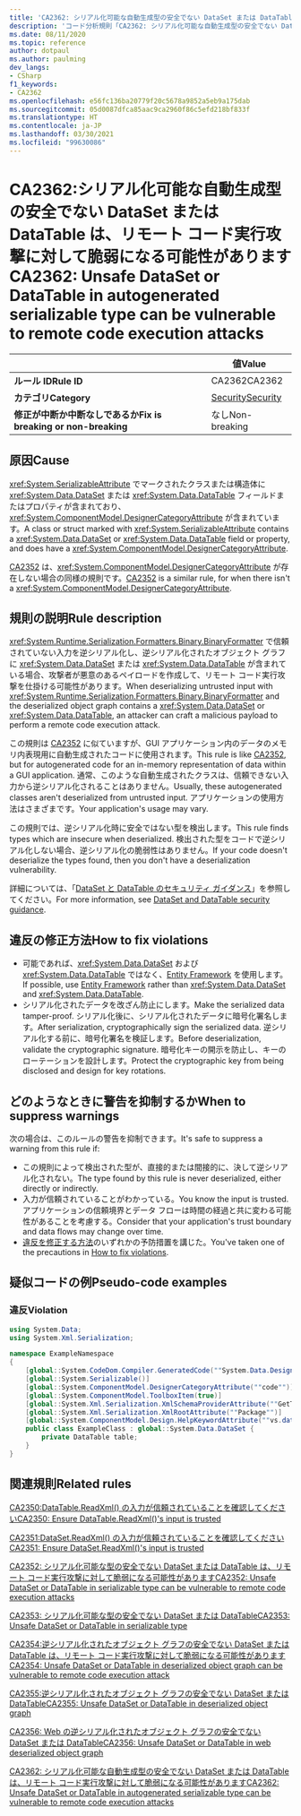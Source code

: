```yaml
---
title: 'CA2362: シリアル化可能な自動生成型の安全でない DataSet または DataTable は、リモート コード実行攻撃に対して脆弱になる可能性があります (コード分析)'
description: 'コード分析規則「CA2362: シリアル化可能な自動生成型の安全でない DataSet または DataTable は、リモート コード実行攻撃に対して脆弱になる可能性があります」について説明します'
ms.date: 08/11/2020
ms.topic: reference
author: dotpaul
ms.author: paulming
dev_langs:
- CSharp
f1_keywords:
- CA2362
ms.openlocfilehash: e56fc136ba20779f20c5678a9852a5eb9a175dab
ms.sourcegitcommit: 05d0087dfca85aac9ca2960f86c5efd218bf833f
ms.translationtype: HT
ms.contentlocale: ja-JP
ms.lasthandoff: 03/30/2021
ms.locfileid: "99630086"
---
```

# <a name="ca2362-unsafe-dataset-or-datatable-in-autogenerated-serializable-type-can-be-vulnerable-to-remote-code-execution-attacks"></a><span data-ttu-id="4b35a-103">CA2362:シリアル化可能な自動生成型の安全でない DataSet または DataTable は、リモート コード実行攻撃に対して脆弱になる可能性があります</span><span class="sxs-lookup"><span data-stu-id="4b35a-103">CA2362: Unsafe DataSet or DataTable in autogenerated serializable type can be vulnerable to remote code execution attacks</span></span>

| | <span data-ttu-id="4b35a-104">値</span><span class="sxs-lookup"><span data-stu-id="4b35a-104">Value</span></span> |
|-|-|
| <span data-ttu-id="4b35a-105">**ルール ID**</span><span class="sxs-lookup"><span data-stu-id="4b35a-105">**Rule ID**</span></span> |<span data-ttu-id="4b35a-106">CA2362</span><span class="sxs-lookup"><span data-stu-id="4b35a-106">CA2362</span></span>|
| <span data-ttu-id="4b35a-107">**カテゴリ**</span><span class="sxs-lookup"><span data-stu-id="4b35a-107">**Category**</span></span> |[<span data-ttu-id="4b35a-108">Security</span><span class="sxs-lookup"><span data-stu-id="4b35a-108">Security</span></span>](security-warnings.md)|
| <span data-ttu-id="4b35a-109">**修正が中断か中断なしであるか**</span><span class="sxs-lookup"><span data-stu-id="4b35a-109">**Fix is breaking or non-breaking**</span></span> |<span data-ttu-id="4b35a-110">なし</span><span class="sxs-lookup"><span data-stu-id="4b35a-110">Non-breaking</span></span>|

## <a name="cause"></a><span data-ttu-id="4b35a-111">原因</span><span class="sxs-lookup"><span data-stu-id="4b35a-111">Cause</span></span>

<span data-ttu-id="4b35a-112"><xref:System.SerializableAttribute> でマークされたクラスまたは構造体に <xref:System.Data.DataSet> または <xref:System.Data.DataTable> フィールドまたはプロパティが含まれており、<xref:System.ComponentModel.DesignerCategoryAttribute> が含まれています。</span><span class="sxs-lookup"><span data-stu-id="4b35a-112">A class or struct marked with <xref:System.SerializableAttribute> contains a <xref:System.Data.DataSet> or <xref:System.Data.DataTable> field or property, and does have a <xref:System.ComponentModel.DesignerCategoryAttribute>.</span></span>

<span data-ttu-id="4b35a-113">[CA2352](ca2352.md) は、<xref:System.ComponentModel.DesignerCategoryAttribute> が存在しない場合の同様の規則です。</span><span class="sxs-lookup"><span data-stu-id="4b35a-113">[CA2352](ca2352.md) is a similar rule, for when there isn't a <xref:System.ComponentModel.DesignerCategoryAttribute>.</span></span>

## <a name="rule-description"></a><span data-ttu-id="4b35a-114">規則の説明</span><span class="sxs-lookup"><span data-stu-id="4b35a-114">Rule description</span></span>

<span data-ttu-id="4b35a-115"><xref:System.Runtime.Serialization.Formatters.Binary.BinaryFormatter> で信頼されていない入力を逆シリアル化し、逆シリアル化されたオブジェクト グラフに <xref:System.Data.DataSet> または <xref:System.Data.DataTable> が含まれている場合、攻撃者が悪意のあるペイロードを作成して、リモート コード実行攻撃を仕掛ける可能性があります。</span><span class="sxs-lookup"><span data-stu-id="4b35a-115">When deserializing untrusted input with <xref:System.Runtime.Serialization.Formatters.Binary.BinaryFormatter> and the deserialized object graph contains a <xref:System.Data.DataSet> or <xref:System.Data.DataTable>, an attacker can craft a malicious payload to perform a remote code execution attack.</span></span>

<span data-ttu-id="4b35a-116">この規則は [CA2352](ca2352.md) に似ていますが、GUI アプリケーション内のデータのメモリ内表現用に自動生成されたコードに使用されます。</span><span class="sxs-lookup"><span data-stu-id="4b35a-116">This rule is like [CA2352](ca2352.md), but for autogenerated code for an in-memory representation of data within a GUI application.</span></span> <span data-ttu-id="4b35a-117">通常、このような自動生成されたクラスは、信頼できない入力から逆シリアル化されることはありません。</span><span class="sxs-lookup"><span data-stu-id="4b35a-117">Usually, these autogenerated classes aren't deserialized from untrusted input.</span></span> <span data-ttu-id="4b35a-118">アプリケーションの使用方法はさまざまです。</span><span class="sxs-lookup"><span data-stu-id="4b35a-118">Your application's usage may vary.</span></span>

<span data-ttu-id="4b35a-119">この規則では、逆シリアル化時に安全ではない型を検出します。</span><span class="sxs-lookup"><span data-stu-id="4b35a-119">This rule finds types which are insecure when deserialized.</span></span> <span data-ttu-id="4b35a-120">検出された型をコードで逆シリアル化しない場合、逆シリアル化の脆弱性はありません。</span><span class="sxs-lookup"><span data-stu-id="4b35a-120">If your code doesn't deserialize the types found, then you don't have a deserialization vulnerability.</span></span>

<span data-ttu-id="4b35a-121">詳細については、「[DataSet と DataTable のセキュリティ ガイダンス](../../../framework/data/adonet/dataset-datatable-dataview/security-guidance.md)」を参照してください。</span><span class="sxs-lookup"><span data-stu-id="4b35a-121">For more information, see [DataSet and DataTable security guidance](../../../framework/data/adonet/dataset-datatable-dataview/security-guidance.md).</span></span>

## <a name="how-to-fix-violations"></a><span data-ttu-id="4b35a-122">違反の修正方法</span><span class="sxs-lookup"><span data-stu-id="4b35a-122">How to fix violations</span></span>

- <span data-ttu-id="4b35a-123">可能であれば、<xref:System.Data.DataSet> および <xref:System.Data.DataTable> ではなく、[Entity Framework](/ef/) を使用します。</span><span class="sxs-lookup"><span data-stu-id="4b35a-123">If possible, use [Entity Framework](/ef/) rather than <xref:System.Data.DataSet> and <xref:System.Data.DataTable>.</span></span>
- <span data-ttu-id="4b35a-124">シリアル化されたデータを改ざん防止にします。</span><span class="sxs-lookup"><span data-stu-id="4b35a-124">Make the serialized data tamper-proof.</span></span> <span data-ttu-id="4b35a-125">シリアル化後に、シリアル化されたデータに暗号化署名します。</span><span class="sxs-lookup"><span data-stu-id="4b35a-125">After serialization, cryptographically sign the serialized data.</span></span> <span data-ttu-id="4b35a-126">逆シリアル化する前に、暗号化署名を検証します。</span><span class="sxs-lookup"><span data-stu-id="4b35a-126">Before deserialization, validate the cryptographic signature.</span></span> <span data-ttu-id="4b35a-127">暗号化キーの開示を防止し、キーのローテーションを設計します。</span><span class="sxs-lookup"><span data-stu-id="4b35a-127">Protect the cryptographic key from being disclosed and design for key rotations.</span></span>

## <a name="when-to-suppress-warnings"></a><span data-ttu-id="4b35a-128">どのようなときに警告を抑制するか</span><span class="sxs-lookup"><span data-stu-id="4b35a-128">When to suppress warnings</span></span>

<span data-ttu-id="4b35a-129">次の場合は、このルールの警告を抑制できます。</span><span class="sxs-lookup"><span data-stu-id="4b35a-129">It's safe to suppress a warning from this rule if:</span></span>

- <span data-ttu-id="4b35a-130">この規則によって検出された型が、直接的または間接的に、決して逆シリアル化されない。</span><span class="sxs-lookup"><span data-stu-id="4b35a-130">The type found by this rule is never deserialized, either directly or indirectly.</span></span>
- <span data-ttu-id="4b35a-131">入力が信頼されていることがわかっている。</span><span class="sxs-lookup"><span data-stu-id="4b35a-131">You know the input is trusted.</span></span> <span data-ttu-id="4b35a-132">アプリケーションの信頼境界とデータ フローは時間の経過と共に変わる可能性があることを考慮する。</span><span class="sxs-lookup"><span data-stu-id="4b35a-132">Consider that your application's trust boundary and data flows may change over time.</span></span>
- <span data-ttu-id="4b35a-133">[違反を修正する方法](#how-to-fix-violations)のいずれかの予防措置を講じた。</span><span class="sxs-lookup"><span data-stu-id="4b35a-133">You've taken one of the precautions in [How to fix violations](#how-to-fix-violations).</span></span>

## <a name="pseudo-code-examples"></a><span data-ttu-id="4b35a-134">疑似コードの例</span><span class="sxs-lookup"><span data-stu-id="4b35a-134">Pseudo-code examples</span></span>

### <a name="violation"></a><span data-ttu-id="4b35a-135">違反</span><span class="sxs-lookup"><span data-stu-id="4b35a-135">Violation</span></span>

```csharp
using System.Data;
using System.Xml.Serialization;

namespace ExampleNamespace
{
    [global::System.CodeDom.Compiler.GeneratedCode(""System.Data.Design.TypedDataSetGenerator"", ""2.0.0.0"")]
    [global::System.Serializable()]
    [global::System.ComponentModel.DesignerCategoryAttribute(""code"")]
    [global::System.ComponentModel.ToolboxItem(true)]
    [global::System.Xml.Serialization.XmlSchemaProviderAttribute(""GetTypedDataSetSchema"")]
    [global::System.Xml.Serialization.XmlRootAttribute(""Package"")]
    [global::System.ComponentModel.Design.HelpKeywordAttribute(""vs.data.DataSet"")]
    public class ExampleClass : global::System.Data.DataSet {
        private DataTable table;
    }
}
```

## <a name="related-rules"></a><span data-ttu-id="4b35a-136">関連規則</span><span class="sxs-lookup"><span data-stu-id="4b35a-136">Related rules</span></span>

[<span data-ttu-id="4b35a-137">CA2350:DataTable.ReadXml() の入力が信頼されていることを確認してください</span><span class="sxs-lookup"><span data-stu-id="4b35a-137">CA2350: Ensure DataTable.ReadXml()'s input is trusted</span></span>](ca2350.md)

[<span data-ttu-id="4b35a-138">CA2351:DataSet.ReadXml() の入力が信頼されていることを確認してください</span><span class="sxs-lookup"><span data-stu-id="4b35a-138">CA2351: Ensure DataSet.ReadXml()'s input is trusted</span></span>](ca2351.md)

[<span data-ttu-id="4b35a-139">CA2352: シリアル化可能な型の安全でない DataSet または DataTable は、リモート コード実行攻撃に対して脆弱になる可能性があります</span><span class="sxs-lookup"><span data-stu-id="4b35a-139">CA2352: Unsafe DataSet or DataTable in serializable type can be vulnerable to remote code execution attacks</span></span>](ca2352.md)

[<span data-ttu-id="4b35a-140">CA2353: シリアル化可能な型の安全でない DataSet または DataTable</span><span class="sxs-lookup"><span data-stu-id="4b35a-140">CA2353: Unsafe DataSet or DataTable in serializable type</span></span>](ca2353.md)

[<span data-ttu-id="4b35a-141">CA2354:逆シリアル化されたオブジェクト グラフの安全でない DataSet または DataTable は、リモート コード実行攻撃に対して脆弱になる可能性があります</span><span class="sxs-lookup"><span data-stu-id="4b35a-141">CA2354: Unsafe DataSet or DataTable in deserialized object graph can be vulnerable to remote code execution attack</span></span>](ca2354.md)

[<span data-ttu-id="4b35a-142">CA2355:逆シリアル化されたオブジェクト グラフの安全でない DataSet または DataTable</span><span class="sxs-lookup"><span data-stu-id="4b35a-142">CA2355: Unsafe DataSet or DataTable in deserialized object graph</span></span>](ca2355.md)

[<span data-ttu-id="4b35a-143">CA2356: Web の逆シリアル化されたオブジェクト グラフの安全でない DataSet または DataTable</span><span class="sxs-lookup"><span data-stu-id="4b35a-143">CA2356: Unsafe DataSet or DataTable in web deserialized object graph</span></span>](ca2356.md)

[<span data-ttu-id="4b35a-144">CA2362: シリアル化可能な自動生成型の安全でない DataSet または DataTable は、リモート コード実行攻撃に対して脆弱になる可能性があります</span><span class="sxs-lookup"><span data-stu-id="4b35a-144">CA2362: Unsafe DataSet or DataTable in autogenerated serializable type can be vulnerable to remote code execution attacks</span></span>](ca2362.md)
